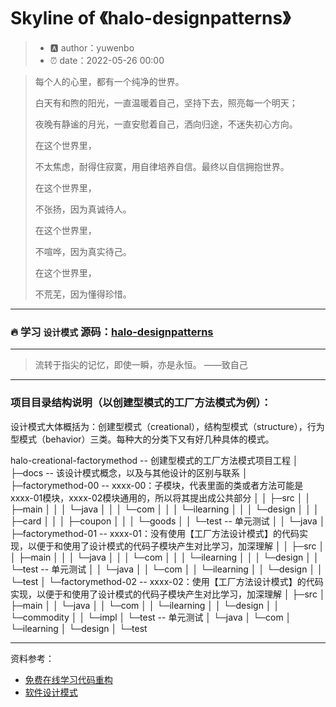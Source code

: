 # Skyline of 《halo-designpatterns》

> - :a: author：yuwenbo
> - :alarm_clock: date：2022-05-26 00:00

> 每个人的心里，都有一个纯净的世界。
>
> 白天有和煦的阳光，一直温暖着自己，坚持下去，照亮每一个明天；
>
> 夜晚有静谧的月光，一直安慰着自己，洒向归途，不迷失初心方向。
>
> 在这个世界里，
>
> 不太焦虑，耐得住寂寞，用自律培养自信。最终以自信拥抱世界。
>
> 在这个世界里，
>
> 不张扬，因为真诚待人。
>
> 在这个世界里，
>
> 不喧哗，因为真实待己。
>
> 在这个世界里，
>
> 不荒芜，因为懂得珍惜。

----

### :fire: ​学习 `设计模式` 源码：[halo-designpatterns](https://github.com/ywbo/halo-designpatterns)
----
> 流转于指尖的记忆，即使一瞬，亦是永恒。 ——致自己

----

### 项目目录结构说明（以创建型模式的工厂方法模式为例）：

设计模式大体概括为：创建型模式（creational），结构型模式（structure），行为型模式（behavior）三类。每种大的分类下又有好几种具体的模式。

halo-creational-factorymethod    -- 创建型模式的工厂方法模式项目工程
│  ├─docs           -- 该设计模式概念，以及与其他设计的区别与联系
│  ├─factorymethod-00           -- xxxx-00：子模块，代表里面的类或者方法可能是xxxx-01模块，xxxx-02模块通用的，所以将其提出成公共部分
│  │  ├─src
│  │     ├─main
│  │     │  └─java
│  │     │      └─com
│  │     │          └─ilearning
│  │     │              └─design
│  │     │                  ├─card
│  │     │                  ├─coupon
│  │     │                  └─goods
│  │     └─test    -- 单元测试
│  │         └─java
│  ├─factorymethod-01          -- xxxx-01：没有使用【工厂方法设计模式】的代码实现，以便于和使用了设计模式的代码子模块产生对比学习，加深理解
│  │  ├─src
│  │     ├─main
│  │     │  └─java
│  │     │      └─com
│  │     │          └─ilearning
│  │     │              └─design
│  │     └─test          -- 单元测试
│  │         └─java
│  │             └─com
│  │                 └─ilearning
│  │                     └─design
│  │                         └─test
│  └─factorymethod-02          -- xxxx-02：使用【工厂方法设计模式】的代码实现，以便于和使用了设计模式的代码子模块产生对比学习，加深理解
│      ├─src
│         ├─main
│         │  └─java
│         │      └─com
│         │          └─ilearning
│         │              └─design
│         │                  └─commodity
│         │                      └─impl
│         └─test          -- 单元测试
│             └─java
│                 └─com
│                     └─ilearning
│                         └─design
│                             └─test



----

资料参考：

- [免费在线学习代码重构](https://refactoringguru.cn/)
- [软件设计模式](http://c.biancheng.net/view/1317.html)
